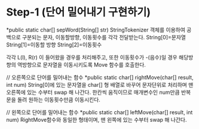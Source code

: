 # Step-1 (단어 밀어내기 구현하기)

*public static char[] sepWord(String[] str)
 StringTokenizer 객체를 이용하여 공백으로 구분되는 문자, 이동할방향, 이동횟수를 각각 전달받는다.
 String[0]=문자열
 String[1]=이동할 방향
 String[2]=이동횟수
 
 각각 L(l), R(r) 이 들어왔을 경우를 처리해주고, 또한 이동횟수가 -(음수)일 경우 해당방향의 역방향으로
 문자열을 이동시키도록 Move 함수를 호출한다.

// 오른쪽으로 단어를 밀어내는 함수
*public static char[] rightMove(char[] result, int num)
  String[0]에 있는 문자열을 char[] 형 배열로 바꾸어 문자단위로 처리하며
  맨 오른쪽에 있는 수부터 swap 해 나간다. 
  한칸씩 움직이므로 매개변수인 num만큼 반복문을 돌려 원하는 이동횟수만큼 이동시킨다.

// 왼쪽으로 단어를 밀어내는 함수
*public static char[] leftMove(char[] result, int num)
 RightMove함수와 동일한 형태이며, 맨 왼쪽에 있는 수부터 swap 해 나간다.
